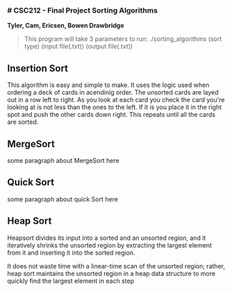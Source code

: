 <h3> # CSC212 - Final Project Sorting Algorithms</h4>

<strong>Tyler, Cam, Ericsen, Bowen Drawbridge</strong>

> This program will take 3 parameters to run:
>./sorting_algorithms (sort type) (input file(.txt)) (output file(.txt))


<h2> Insertion Sort </h2>
<p>This algorithm is easy and simple to make. It uses the logic used when ordering a deck of cards in acendinig order. The unsorted cards are layed out in a row left to right. As you look at each card you check the card you're looking at is not less than the ones to the left. If it is you place it in the right spot and push the other cards down right. This repeats until all the cards are sorted.</p>

<h2> MergeSort </h2>
<p>some paragraph about MergeSort here</p>

<h2> Quick Sort </h2>
<p>some paragraph about quick Sort here</p>

<h2> Heap Sort </h2>
<p>Heapsort divides its input into a sorted and an unsorted region, and it iteratively shrinks the unsorted region by extracting the largest element from it and inserting it into the sorted region.</p>
<p>It does not waste time with a linear-time scan of the unsorted region; rather, heap sort maintains the unsorted region in a heap data structure to more quickly find the largest element in each step</p>
